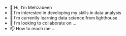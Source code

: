 - 👋 Hi, I’m Mehzabeen
- 👀 I’m interested in developing my skills in data analysis
- 🌱 I’m currently learning data science from lighthouse
- 💞️ I’m looking to collaborate on ...
- 📫 How to reach me ...

<!---
Gmehz/Gmehz is a ✨ special ✨ repository because its `README.md` (this file) appears on your GitHub profile.
You can click the Preview link to take a look at your changes.
--->
